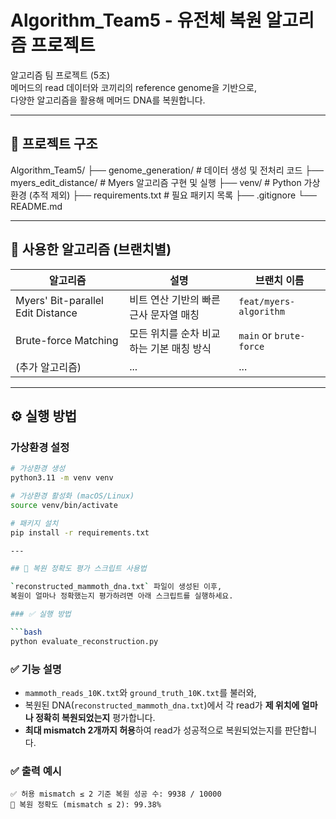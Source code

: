 # Algorithm_Team5 - 유전체 복원 알고리즘 프로젝트

알고리즘 팀 프로젝트 (5조)  
메머드의 read 데이터와 코끼리의 reference genome을 기반으로,  
다양한 알고리즘을 활용해 메머드 DNA를 복원합니다.

---

## 📁 프로젝트 구조
Algorithm_Team5/
├── genome_generation/           # 데이터 생성 및 전처리 코드
├── myers_edit_distance/         # Myers 알고리즘 구현 및 실행
├── venv/                        # Python 가상환경 (추적 제외)
├── requirements.txt             # 필요 패키지 목록
├── .gitignore
└── README.md

---

## 📌 사용한 알고리즘 (브랜치별)

| 알고리즘 | 설명 | 브랜치 이름 |
|----------|------|--------------|
| Myers' Bit-parallel Edit Distance | 비트 연산 기반의 빠른 근사 문자열 매칭 | `feat/myers-algorithm` |
| Brute-force Matching | 모든 위치를 순차 비교하는 기본 매칭 방식 | `main` or `brute-force` |
| (추가 알고리즘) | ... | ... |

---

## ⚙️ 실행 방법

### 가상환경 설정

```bash
# 가상환경 생성
python3.11 -m venv venv

# 가상환경 활성화 (macOS/Linux)
source venv/bin/activate

# 패키지 설치
pip install -r requirements.txt

---

## 🧪 복원 정확도 평가 스크립트 사용법

`reconstructed_mammoth_dna.txt` 파일이 생성된 이후,  
복원이 얼마나 정확했는지 평가하려면 아래 스크립트를 실행하세요.

### ✅ 실행 방법

```bash
python evaluate_reconstruction.py
```

### ✅ 기능 설명

- `mammoth_reads_10K.txt`와 `ground_truth_10K.txt`를 불러와,
- 복원된 DNA(`reconstructed_mammoth_dna.txt`)에서 각 read가 **제 위치에 얼마나 정확히 복원되었는지** 평가합니다.
- **최대 mismatch 2개까지 허용**하여 read가 성공적으로 복원되었는지를 판단합니다.

### ✅ 출력 예시

```
✅ 허용 mismatch ≤ 2 기준 복원 성공 수: 9938 / 10000
🎯 복원 정확도 (mismatch ≤ 2): 99.38%
```